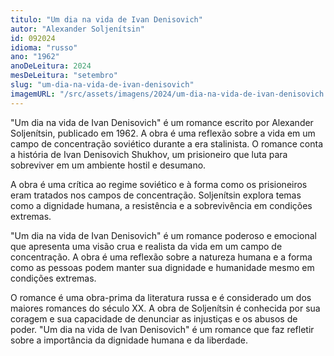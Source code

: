 ```yaml
---
titulo: "Um dia na vida de Ivan Denisovich"
autor: "Alexander Soljenítsin"
id: 092024
idioma: "russo"
ano: "1962"
anoDeLeitura: 2024
mesDeLeitura: "setembro"
slug: "um-dia-na-vida-de-ivan-denisovich"
imagemURL: "/src/assets/imagens/2024/um-dia-na-vida-de-ivan-denisovich.webp"
---
```


"Um dia na vida de Ivan Denisovich" é um romance escrito por Alexander Soljenítsin, publicado em 1962. A obra é uma reflexão sobre a vida em um campo de concentração soviético durante a era stalinista. O romance conta a história de Ivan Denisovich Shukhov, um prisioneiro que luta para sobreviver em um ambiente hostil e desumano.

A obra é uma crítica ao regime soviético e à forma como os prisioneiros eram tratados nos campos de concentração. Soljenítsin explora temas como a dignidade humana, a resistência e a sobrevivência em condições extremas.

"Um dia na vida de Ivan Denisovich" é um romance poderoso e emocional que apresenta uma visão crua e realista da vida em um campo de concentração. A obra é uma reflexão sobre a natureza humana e a forma como as pessoas podem manter sua dignidade e humanidade mesmo em condições extremas.

O romance é uma obra-prima da literatura russa e é considerado um dos maiores romances do século XX. A obra de Soljenítsin é conhecida por sua coragem e sua capacidade de denunciar as injustiças e os abusos de poder. "Um dia na vida de Ivan Denisovich" é um romance que faz refletir sobre a importância da dignidade humana e da liberdade.